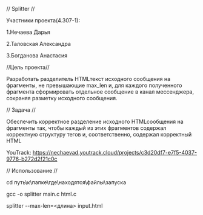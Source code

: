 // Splitter //

Участники проекта(4.307-1):

1.Нечаева Дарья

2.Таловская Александра

3.Богданова Анастасия

//Цель проекта//

Разработать разделитель HTMLтекст исходного сообщения на фрагменты, не превышающие max_len и, для каждого полученного фрагмента сформировать отдельное сообщение в канал мессенджера, сохраняя разметку исходного сообщения.

// Задача //

Обеспечить корректное разделение исходного HTMLсообщения на фрагменты так, чтобы каждый из этих фрагментов содержал корректную структуру тегов и, соответственно, содержал корректный HTML

YouTrack:  https://nechaevad.youtrack.cloud/projects/c3d20df7-e7f5-4037-9776-b272d2f21c0c

// Использование //

cd путь\к\папке\где\находятся\файлы\запуска

gcc -o splitter main.c html.c

splitter --max-len=<длина> input.html



